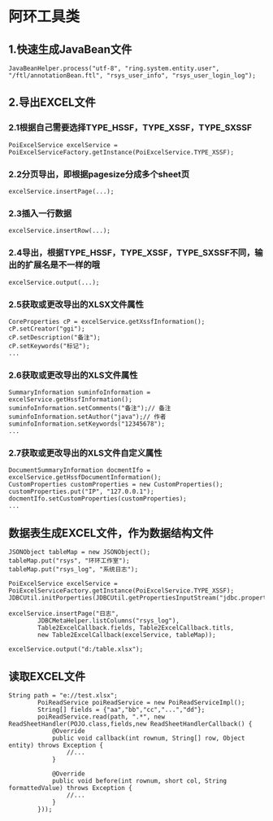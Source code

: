 # 阿环工具类
## 1.快速生成JavaBean文件
```
JavaBeanHelper.process("utf-8", "ring.system.entity.user", "/ftl/annotationBean.ftl", "rsys_user_info", "rsys_user_login_log");
```
## 2.导出EXCEL文件
### 2.1根据自己需要选择TYPE_HSSF，TYPE_XSSF，TYPE_SXSSF
```
PoiExcelService excelService = PoiExcelServiceFactory.getInstance(PoiExcelService.TYPE_XSSF);
```
### 2.2分页导出，即根据pagesize分成多个sheet页
```
excelService.insertPage(...);
```
### 2.3插入一行数据
```
excelService.insertRow(...);
```
### 2.4导出，根据TYPE_HSSF，TYPE_XSSF，TYPE_SXSSF不同，输出的扩展名是不一样的哦
```
excelService.output(...);
```
### 2.5获取或更改导出的XLSX文件属性
```
CoreProperties cP = excelService.getXssfInformation();
cP.setCreator("ggi");
cP.setDescription("备注");
cP.setKeywords("标记");
...
```

### 2.6获取或更改导出的XLS文件属性
```
SummaryInformation suminfoInformation = excelService.getHssfInformation();
suminfoInformation.setComments("备注");// 备注
suminfoInformation.setAuthor("java");// 作者
suminfoInformation.setKeywords("12345678");
...
```
### 2.7获取或更改导出的XLS文件自定义属性
```
DocumentSummaryInformation docmentIfo = excelService.getHssfDocumentInformation();
CustomProperties customProperties = new CustomProperties();
customProperties.put("IP", "127.0.0.1");
docmentIfo.setCustomProperties(customProperties);
...
```

## 数据表生成EXCEL文件，作为数据结构文件
```
JSONObject tableMap = new JSONObject();
tableMap.put("rsys", "环环工作室");
tableMap.put("rsys_log", "系统日志");

PoiExcelService excelService = PoiExcelServiceFactory.getInstance(PoiExcelService.TYPE_XSSF);
JDBCUtil.initPorperties(JDBCUtil.getPropertiesInputStream("jdbc.properties"));

excelService.insertPage("日志", 
		JDBCMetaHelper.listColumns("rsys_log"), 
		Table2ExcelCallback.fields, Table2ExcelCallback.titls, 
		new Table2ExcelCallback(excelService, tableMap));

excelService.output("d:/table.xlsx");
```

## 读取EXCEL文件
```
String path = "e://test.xlsx";
		PoiReadService poiReadService = new PoiReadServiceImpl();
		String[] fields = {"aa","bb","cc","...","dd"};
		poiReadService.read(path, ".*", new ReadSheetHandler(POJO.class,fields,new ReadSheetHandlerCallback() {
			@Override
			public void callback(int rownum, String[] row, Object entity) throws Exception {
				//...
			}
			
			@Override
			public void before(int rownum, short col, String formattedValue) throws Exception {
				//...
			}
		}));
```